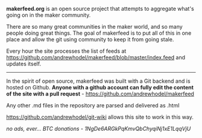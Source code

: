 **makerfeed.org** is an open source project that attempts to aggregate what's going on in the maker community.

There are so many great communities in the maker world, and so many people doing great things.  The goal of makerfeed is to put all of this in one place and allow the git using community to keep it from going stale.

Every hour the site processes the list of feeds at https://github.com/andrewhodel/makerfeed/blob/master/index.feed and updates itself.

-----------

In the spirit of open source, makerfeed was built with a Git backend and is hosted on Github.  **Anyone with a github account can fully edit the content of the site with a pull request** - https://github.com/andrewhodel/makerfeed

Any other .md files in the repository are parsed and delivered as .html

https://github.com/andrewhodel/git-wiki allows this site to work in this way.

*no ads, ever... BTC donations - 1NgDe6ARGkPqKmvQbChyqiNj1xE1LqqVjU*
